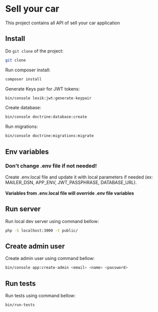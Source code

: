 # Sell your car 


This project contains all API of sell your car application


## Install

Do `git clone` of the project:

```bash
git clone
```

Run composer install:

```bash
composer install
```

Generate Keys pair for JWT tokens:

```bash
bin/console lexik:jwt:generate-keypair
```

Create database:

```bash
bin/console doctrine:database:create
```

Run migrations:

```bash
bin/console doctrine:migrations:migrate
```

## Env variables

<h3><b>Don't change .env file if not needed!</b></h3>

Create .env.local file and update it with local parameters if needed (ex: MAILER_DSN, APP_ENV, JWT_PASSPHRASE, DATABASE_URL).
<br/><br/>
<b>Variables from .env.local file will override .env file variables</b>


## Run server

Run local dev server using command bellow:

```bash
php -S localhost:3000 -t public/
```


## Create admin user

Create admin user using command bellow:

```bash
bin/console app:create-admin <email> <name> <password>
```

## Run tests

Run tests using command bellow:

```bash
bin/run-tests
```

